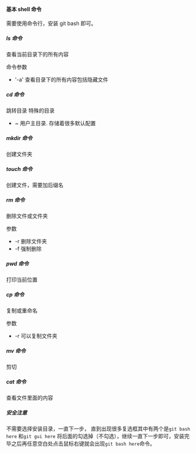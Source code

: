 #### 基本 shell 命令

需要使用命令行，安装 git bash 即可。

##### ls 命令

查看当前目录下的所有内容

命令参数

- '-a' 查看目录下的所有内容包括隐藏文件

##### cd 命令

跳转目录
特殊的目录

- ~ 用户主目录. 存储着很多默认配置

##### mkdir 命令

创建文件夹

##### touch 命令

创建文件，需要加后缀名

##### rm 命令

删除文件或文件夹

参数

- -r 删除文件夹
- -f 强制删除

##### pwd 命令

打印当前位置

##### cp 命令

复制或重命名

参数

- -r 可以复制文件夹

##### mv 命令

剪切

##### cat 命令

查看文件里面的内容

##### 安全注意

不需要选择安装目录，一直下一步， 直到出现很多复选框其中有两个是`git bash here` 和`git gui here` 将后面的勾选掉（不勾选），继续一直下一步即可，安装完毕之后再任意空白处点击鼠标右键就会出现`git bash here`命令。
